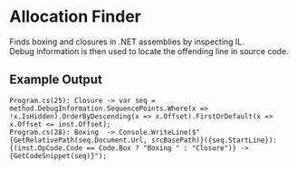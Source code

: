 # Allocation Finder
Finds boxing and closures in .NET assemblies by inspecting IL.  
Debug information is then used to locate the offending line in source code.

## Example Output
```
Program.cs(25): Closure -> var seq = method.DebugInformation.SequencePoints.Where(x => !x.IsHidden).OrderByDescending(x => x.Offset).FirstOrDefault(x => x.Offset <= inst.Offset);
Program.cs(28): Boxing  -> Console.WriteLine($"{GetRelativePath(seq.Document.Url, srcBasePath)}({seq.StartLine}): {(inst.OpCode.Code == Code.Box ? "Boxing " : "Closure")} -> {GetCodeSnippet(seq)}");
```

